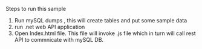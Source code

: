 Steps to run this sample
1) Run mySQL dumps , this will create tables and put some sample data
2) run .net web API application
3) Open Index.html file. This file will invoke .js file which in turn will call rest API to commnicate with mySQL DB.

